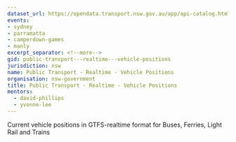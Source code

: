```yaml
---
dataset_url: https://opendata.transport.nsw.gov.au/app/api-catalog.html
events:
- sydney
- parramatta
- camperdown-games
- manly
excerpt_separator: <!--more-->
gid: public-transport---realtime---vehicle-positions
jurisdiction: nsw
name: Public Transport - Realtime - Vehicle Positions
organisation: nsw-government
title: Public Transport - Realtime - Vehicle Positions
mentors:
  - david-phillips
  - yvonne-lee
---
```


Current vehicle positions in GTFS-realtime format for Buses, Ferries, Light Rail and Trains